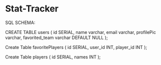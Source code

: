 # Stat-Tracker


SQL SCHEMA: 

CREATE TABLE users (
    id  SERIAL,
    name varchar,
    email  varchar, 
    profilePic varchar,
    favorited_team varchar DEFAULT NULL
);

Create Table favoritePlayers (
  id SERIAL,
  user_id INT,
  player_id INT
);

Create Table players (
  id SERIAL,
  names INT
);